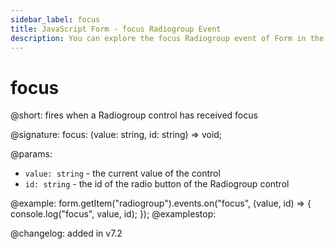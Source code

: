 ```yaml
---
sidebar_label: focus
title: JavaScript Form - focus Radiogroup Event 
description: You can explore the focus Radiogroup event of Form in the documentation of the DHTMLX JavaScript UI library. Browse developer guides and API reference, try out code examples and live demos, and download a free 30-day evaluation version of DHTMLX Suite 7.
---
```


# focus

@short: fires when a Radiogroup control has received focus

@signature: focus: (value: string, id: string) => void;

@params:
- `value: string` - the current value of the control
- `id: string` - the id of the radio button of the Radiogroup control

@example:
form.getItem("radiogroup").events.on("focus", (value, id) => {
    console.log("focus", value, id);
});
@examplestop:

@changelog: added in v7.2
